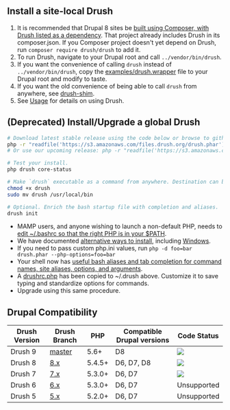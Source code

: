 Install a site-local Drush
-----------------
1. It is recommended that Drupal 8 sites be [built using Composer, with Drush listed as a dependency](https://github.com/drupal-composer/drupal-project). That project already includes Drush in its composer.json. If you Composer project doesn't yet depend on Drush, run `composer require drush/drush` to add it.
1. To run Drush, navigate to your Drupal root and call `../vendor/bin/drush`. 
1. If you want the convenience of calling `drush` instead of `../vendor/bin/drush`, copy the [examples/drush.wrapper](https://github.com/drush-ops/drush/blob/master/examples/drush.wrapper) file to your Drupal root and modify to taste.
1. If you want the old convenience of being able to call `drush` from anywhere, see [drush-shim](https://github.com/webflo/drush-shim).
1. See [Usage](http://docs.drush.org/en/master/usage/) for details on using Drush.

(Deprecated) Install/Upgrade a global Drush
---------------
```sh
# Download latest stable release using the code below or browse to github.com/drush-ops/drush/releases.
php -r "readfile('https://s3.amazonaws.com/files.drush.org/drush.phar');" > drush
# Or use our upcoming release: php -r "readfile('https://s3.amazonaws.com/files.drush.org/drush-unstable.phar');" > drush

# Test your install.
php drush core-status

# Make `drush` executable as a command from anywhere. Destination can be anywhere on $PATH.
chmod +x drush
sudo mv drush /usr/local/bin

# Optional. Enrich the bash startup file with completion and aliases.
drush init
```

* MAMP users, and anyone wishing to launch a non-default PHP, needs to [edit ~/.bashrc so that the right PHP is in your $PATH](http://stackoverflow.com/questions/4145667/how-to-override-the-path-of-php-to-use-the-mamp-path/10653443#10653443).
* We have documented [alternative ways to install](http://docs.drush.org/en/master/install-alternative/), including [Windows](http://docs.drush.org/en/master/install-alternative/#windows).
* If you need to pass custom php.ini values, run `php -d foo=bar drush.phar --php-options=foo=bar`
* Your shell now has [useful bash aliases and tab completion for command names, site aliases, options, and arguments](https://raw.githubusercontent.com/drush-ops/drush/master/examples/example.bashrc).
* A [drushrc.php](https://raw.githubusercontent.com/drush-ops/drush/master/examples/example.drushrc.php) has been copied to ~/.drush above. Customize it to save typing and standardize options for commands.
* Upgrade using this same procedure.

Drupal Compatibility
-----------------
Drush Version | Drush Branch  | PHP | Compatible Drupal versions | Code Status
------------- | ---------     | --- | -------------------------- | -----------
Drush 9       | [master](https://travis-ci.org/drush-ops/drush)  | 5.6+ | D8                 | <img src="https://travis-ci.org/drush-ops/drush.svg?branch=master">
Drush 8       | [8.x](https://travis-ci.org/drush-ops/drush)  | 5.4.5+ | D6, D7, D8                 | <img src="https://travis-ci.org/drush-ops/drush.svg?branch=8.x">
Drush 7       | [7.x](https://travis-ci.org/drush-ops/drush) | 5.3.0+ | D6, D7                     | <img src="https://travis-ci.org/drush-ops/drush.svg?branch=7.x">
Drush 6       | [6.x](https://travis-ci.org/drush-ops/drush) | 5.3.0+ | D6, D7                     | Unsupported
Drush 5       | [5.x](https://travis-ci.org/drush-ops/drush) | 5.2.0+ | D6, D7                     | Unsupported

